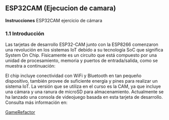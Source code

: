 ## ESP32CAM (Ejecucion de camara)

**Instrucciones**
ESP32CAM ejercicio de cámara


### 1.1 Introducción

Las tarjetas de desarrollo ESP32-CAM junto con la ESP8266 comenzaron una revolución en los sistemas IoT debido a su tecnología SoC que significa System On Chip. Físicamente es un circuito que está compuesto por una unidad de procesamiento, memoria y puertos de entrada/salida, como se muestra a continuación: 

El chip incluye conectividad con WiFi y Bluetooth en tan pequeño dispositivo, también provee de suficiente energía y pines para realizar un sistema IoT. La versión que se utiliza en el curso es la CAM, ya que incluye una cámara y una ranura de microSD para almacenamiento. Actualmente se ha lanzado una consola de videojuego basada en esta tarjeta de desarrollo. Consulta más información en: 

[GameRefactor](https://www.gamereactor.es/la-filtracion-que-desnuda-a-la-consola-intellivision-amico/)



